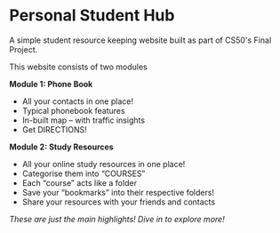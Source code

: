 # Personal Student Hub
A simple student resource keeping website built as part of CS50's Final Project.

This website consists of two modules

**Module 1: Phone Book**

- All your contacts in one place!
- Typical phonebook features
- In-built map – with traffic insights
- Get DIRECTIONS!

**Module 2: Study Resources**

- All your online study resources in one place!
- Categorise them into “COURSES”
- Each “course” acts like a folder
- Save your “bookmarks” into their respective folders!
- Share your resources with your friends and contacts

*These are just the main highlights! Dive in to explore more!*

